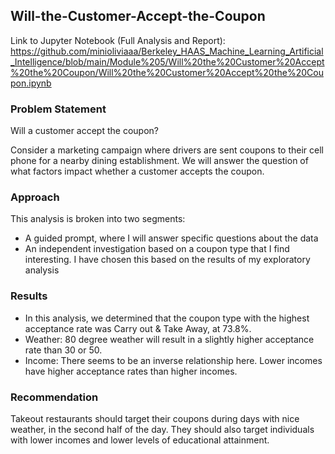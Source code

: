 ## Will-the-Customer-Accept-the-Coupon

Link to Jupyter Notebook (Full Analysis and Report):
https://github.com/minioliviaaa/Berkeley_HAAS_Machine_Learning_Artificial_Intelligence/blob/main/Module%205/Will%20the%20Customer%20Accept%20the%20Coupon/Will%20the%20Customer%20Accept%20the%20Coupon.ipynb 

### Problem Statement
Will a customer accept the coupon?

Consider a marketing campaign where drivers are sent coupons to their cell phone for a nearby dining establishment. We will answer the question of what factors impact whether a customer accepts the coupon.

### Approach
This analysis is broken into two segments:
- A guided prompt, where I will answer specific questions about the data
- An independent investigation based on a coupon type that I find interesting. I have chosen this based on the results of my exploratory analysis

### Results
- In this analysis, we determined that the coupon type with the highest acceptance rate was Carry out & Take Away, at 73.8%.
- Weather: 80 degree weather will result in a slightly higher acceptance rate than 30 or 50.
- Income: There seems to be an inverse relationship here. Lower incomes have higher acceptance rates than higher incomes.

### Recommendation
Takeout restaurants should target their coupons during days with nice weather, in the second half of the day. They should also target individuals with lower incomes and lower levels of educational attainment.
